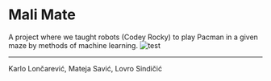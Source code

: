 # Mali Mate
A project where we taught robots (Codey Rocky) to play Pacman in a given maze by methods of machine learning.
<img src = "https://i1.wp.com/css-tricks.com/wp-content/uploads/2019/11/pacman.png" alt = "test">
<hr>
Karlo Lončarević, Mateja Savić, Lovro Sindičić

